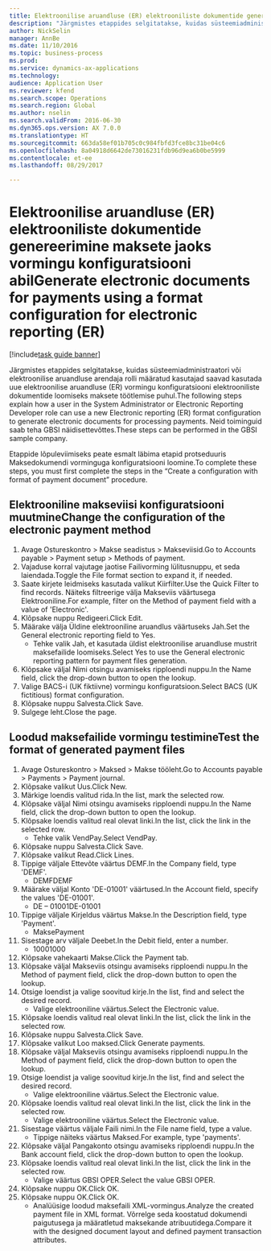 ```yaml
--- 
title: Elektroonilise aruandluse (ER) elektrooniliste dokumentide genereerimine maksete jaoks vormingu konfiguratsiooni abil
description: "Järgmistes etappides selgitatakse, kuidas süsteemiadministraatori või elektroonilise aruandluse arendaja rolli määratud kasutajad saavad kasutada uue elektroonilise aruandluse (ER) vormingu konfiguratsiooni elektrooniliste dokumentide loomiseks maksete töötlemise puhul."
author: NickSelin
manager: AnnBe
ms.date: 11/10/2016
ms.topic: business-process
ms.prod: 
ms.service: dynamics-ax-applications
ms.technology: 
audience: Application User
ms.reviewer: kfend
ms.search.scope: Operations
ms.search.region: Global
ms.author: nselin
ms.search.validFrom: 2016-06-30
ms.dyn365.ops.version: AX 7.0.0
ms.translationtype: HT
ms.sourcegitcommit: 663da58ef01b705c0c984fbfd3fce8bc31be04c6
ms.openlocfilehash: 8a04918d6642de73016231fdb96d9ea6b0be5999
ms.contentlocale: et-ee
ms.lasthandoff: 08/29/2017

---
```

# <a name="generate-electronic-documents-for-payments-using-a-format-configuration-for-electronic-reporting-er"></a><span data-ttu-id="991eb-103">Elektroonilise aruandluse (ER) elektrooniliste dokumentide genereerimine maksete jaoks vormingu konfiguratsiooni abil</span><span class="sxs-lookup"><span data-stu-id="991eb-103">Generate electronic documents for payments using a format configuration for electronic reporting (ER)</span></span>

[!include[task guide banner](../../includes/task-guide-banner.md)]

<span data-ttu-id="991eb-104">Järgmistes etappides selgitatakse, kuidas süsteemiadministraatori või elektroonilise aruandluse arendaja rolli määratud kasutajad saavad kasutada uue elektroonilise aruandluse (ER) vormingu konfiguratsiooni elektrooniliste dokumentide loomiseks maksete töötlemise puhul.</span><span class="sxs-lookup"><span data-stu-id="991eb-104">The following steps explain how a user in the System Administrator or Electronic Reporting Developer role can use a new Electronic reporting (ER) format configuration to generate electronic documents for processing payments.</span></span> <span data-ttu-id="991eb-105">Neid toiminguid saab teha GBSI näidisettevõttes.</span><span class="sxs-lookup"><span data-stu-id="991eb-105">These steps can be performed in the GBSI sample company.</span></span>

<span data-ttu-id="991eb-106">Etappide lõpuleviimiseks peate esmalt läbima etapid protseduuris Maksedokumendi vorminguga konfiguratsiooni loomine.</span><span class="sxs-lookup"><span data-stu-id="991eb-106">To complete these steps, you must first complete the steps in the “Create a configuration with format of payment document” procedure.</span></span>


## <a name="change-the-configuration-of-the-electronic-payment-method"></a><span data-ttu-id="991eb-107">Elektrooniline makseviisi konfiguratsiooni muutmine</span><span class="sxs-lookup"><span data-stu-id="991eb-107">Change the configuration of the electronic payment method</span></span>
1. <span data-ttu-id="991eb-108">Avage Ostureskontro > Makse seadistus > Makseviisid.</span><span class="sxs-lookup"><span data-stu-id="991eb-108">Go to Accounts payable > Payment setup > Methods of payment.</span></span>
2. <span data-ttu-id="991eb-109">Vajaduse korral vajutage jaotise Failivorming lülitusnuppu, et seda laiendada.</span><span class="sxs-lookup"><span data-stu-id="991eb-109">Toggle the File format section to expand it, if needed.</span></span>
3. <span data-ttu-id="991eb-110">Saate kirjete leidmiseks kasutada valikut Kiirfilter.</span><span class="sxs-lookup"><span data-stu-id="991eb-110">Use the Quick Filter to find records.</span></span> <span data-ttu-id="991eb-111">Näiteks filtreerige välja Makseviis väärtusega Elektrooniline.</span><span class="sxs-lookup"><span data-stu-id="991eb-111">For example, filter on the Method of payment field with a value of 'Electronic'.</span></span>
4. <span data-ttu-id="991eb-112">Klõpsake nuppu Redigeeri.</span><span class="sxs-lookup"><span data-stu-id="991eb-112">Click Edit.</span></span>
5. <span data-ttu-id="991eb-113">Määrake välja Üldine elektrooniline aruandlus väärtuseks Jah.</span><span class="sxs-lookup"><span data-stu-id="991eb-113">Set the General electronic reporting field to Yes.</span></span>
    * <span data-ttu-id="991eb-114">Tehke valik Jah, et kasutada üldist elektroonilise aruandluse mustrit maksefailide loomiseks.</span><span class="sxs-lookup"><span data-stu-id="991eb-114">Select Yes to use the General electronic reporting pattern for payment files generation.</span></span>  
6. <span data-ttu-id="991eb-115">Klõpsake väljal Nimi otsingu avamiseks ripploendi nuppu.</span><span class="sxs-lookup"><span data-stu-id="991eb-115">In the Name field, click the drop-down button to open the lookup.</span></span>
7. <span data-ttu-id="991eb-116">Valige BACS-i (UK fiktiivne) vormingu konfiguratsioon.</span><span class="sxs-lookup"><span data-stu-id="991eb-116">Select BACS (UK fictitious) format configuration.</span></span>
8. <span data-ttu-id="991eb-117">Klõpsake nuppu Salvesta.</span><span class="sxs-lookup"><span data-stu-id="991eb-117">Click Save.</span></span>
9. <span data-ttu-id="991eb-118">Sulgege leht.</span><span class="sxs-lookup"><span data-stu-id="991eb-118">Close the page.</span></span>

## <a name="test-the-format-of-generated-payment-files"></a><span data-ttu-id="991eb-119">Loodud maksefailide vormingu testimine</span><span class="sxs-lookup"><span data-stu-id="991eb-119">Test the format of generated payment files</span></span>
1. <span data-ttu-id="991eb-120">Avage Ostureskontro > Maksed > Makse tööleht.</span><span class="sxs-lookup"><span data-stu-id="991eb-120">Go to Accounts payable > Payments > Payment journal.</span></span>
2. <span data-ttu-id="991eb-121">Klõpsake valikut Uus.</span><span class="sxs-lookup"><span data-stu-id="991eb-121">Click New.</span></span>
3. <span data-ttu-id="991eb-122">Märkige loendis valitud rida.</span><span class="sxs-lookup"><span data-stu-id="991eb-122">In the list, mark the selected row.</span></span>
4. <span data-ttu-id="991eb-123">Klõpsake väljal Nimi otsingu avamiseks ripploendi nuppu.</span><span class="sxs-lookup"><span data-stu-id="991eb-123">In the Name field, click the drop-down button to open the lookup.</span></span>
5. <span data-ttu-id="991eb-124">Klõpsake loendis valitud real olevat linki.</span><span class="sxs-lookup"><span data-stu-id="991eb-124">In the list, click the link in the selected row.</span></span>
    * <span data-ttu-id="991eb-125">Tehke valik VendPay.</span><span class="sxs-lookup"><span data-stu-id="991eb-125">Select VendPay.</span></span>  
6. <span data-ttu-id="991eb-126">Klõpsake nuppu Salvesta.</span><span class="sxs-lookup"><span data-stu-id="991eb-126">Click Save.</span></span>
7. <span data-ttu-id="991eb-127">Klõpsake valikut Read.</span><span class="sxs-lookup"><span data-stu-id="991eb-127">Click Lines.</span></span>
8. <span data-ttu-id="991eb-128">Tippige väljale Ettevõte väärtus DEMF.</span><span class="sxs-lookup"><span data-stu-id="991eb-128">In the Company field, type 'DEMF'.</span></span>
    * <span data-ttu-id="991eb-129">DEMF</span><span class="sxs-lookup"><span data-stu-id="991eb-129">DEMF</span></span>  
9. <span data-ttu-id="991eb-130">Määrake väljal Konto 'DE-01001' väärtused.</span><span class="sxs-lookup"><span data-stu-id="991eb-130">In the Account field, specify the values 'DE-01001'.</span></span>
    * <span data-ttu-id="991eb-131">DE – 01001</span><span class="sxs-lookup"><span data-stu-id="991eb-131">DE-01001</span></span>  
10. <span data-ttu-id="991eb-132">Tippige väljale Kirjeldus väärtus Makse.</span><span class="sxs-lookup"><span data-stu-id="991eb-132">In the Description field, type 'Payment'.</span></span>
    * <span data-ttu-id="991eb-133">Makse</span><span class="sxs-lookup"><span data-stu-id="991eb-133">Payment</span></span>  
11. <span data-ttu-id="991eb-134">Sisestage arv väljale Deebet.</span><span class="sxs-lookup"><span data-stu-id="991eb-134">In the Debit field, enter a number.</span></span>
    * <span data-ttu-id="991eb-135">1000</span><span class="sxs-lookup"><span data-stu-id="991eb-135">1000</span></span>  
12. <span data-ttu-id="991eb-136">Klõpsake vahekaarti Makse.</span><span class="sxs-lookup"><span data-stu-id="991eb-136">Click the Payment tab.</span></span>
13. <span data-ttu-id="991eb-137">Klõpsake väljal Makseviis otsingu avamiseks ripploendi nuppu.</span><span class="sxs-lookup"><span data-stu-id="991eb-137">In the Method of payment field, click the drop-down button to open the lookup.</span></span>
14. <span data-ttu-id="991eb-138">Otsige loendist ja valige soovitud kirje.</span><span class="sxs-lookup"><span data-stu-id="991eb-138">In the list, find and select the desired record.</span></span>
    * <span data-ttu-id="991eb-139">Valige elektrooniline väärtus.</span><span class="sxs-lookup"><span data-stu-id="991eb-139">Select the Electronic value.</span></span>  
15. <span data-ttu-id="991eb-140">Klõpsake loendis valitud real olevat linki.</span><span class="sxs-lookup"><span data-stu-id="991eb-140">In the list, click the link in the selected row.</span></span>
16. <span data-ttu-id="991eb-141">Klõpsake nuppu Salvesta.</span><span class="sxs-lookup"><span data-stu-id="991eb-141">Click Save.</span></span>
17. <span data-ttu-id="991eb-142">Klõpsake valikut Loo maksed.</span><span class="sxs-lookup"><span data-stu-id="991eb-142">Click Generate payments.</span></span>
18. <span data-ttu-id="991eb-143">Klõpsake väljal Makseviis otsingu avamiseks ripploendi nuppu.</span><span class="sxs-lookup"><span data-stu-id="991eb-143">In the Method of payment field, click the drop-down button to open the lookup.</span></span>
19. <span data-ttu-id="991eb-144">Otsige loendist ja valige soovitud kirje.</span><span class="sxs-lookup"><span data-stu-id="991eb-144">In the list, find and select the desired record.</span></span>
    * <span data-ttu-id="991eb-145">Valige elektrooniline väärtus.</span><span class="sxs-lookup"><span data-stu-id="991eb-145">Select the Electronic value.</span></span>  
20. <span data-ttu-id="991eb-146">Klõpsake loendis valitud real olevat linki.</span><span class="sxs-lookup"><span data-stu-id="991eb-146">In the list, click the link in the selected row.</span></span>
    * <span data-ttu-id="991eb-147">Valige elektrooniline väärtus.</span><span class="sxs-lookup"><span data-stu-id="991eb-147">Select the Electronic value.</span></span>  
21. <span data-ttu-id="991eb-148">Sisestage väärtus väljale Faili nimi.</span><span class="sxs-lookup"><span data-stu-id="991eb-148">In the File name field, type a value.</span></span>
    * <span data-ttu-id="991eb-149">Tippige näiteks väärtus Maksed.</span><span class="sxs-lookup"><span data-stu-id="991eb-149">For example, type 'payments'.</span></span>  
22. <span data-ttu-id="991eb-150">Klõpsake väljal Pangakonto otsingu avamiseks ripploendi nuppu.</span><span class="sxs-lookup"><span data-stu-id="991eb-150">In the Bank account field, click the drop-down button to open the lookup.</span></span>
23. <span data-ttu-id="991eb-151">Klõpsake loendis valitud real olevat linki.</span><span class="sxs-lookup"><span data-stu-id="991eb-151">In the list, click the link in the selected row.</span></span>
    * <span data-ttu-id="991eb-152">Valige väärtus GBSI OPER.</span><span class="sxs-lookup"><span data-stu-id="991eb-152">Select the value GBSI OPER.</span></span>  
24. <span data-ttu-id="991eb-153">Klõpsake nuppu OK.</span><span class="sxs-lookup"><span data-stu-id="991eb-153">Click OK.</span></span>
25. <span data-ttu-id="991eb-154">Klõpsake nuppu OK.</span><span class="sxs-lookup"><span data-stu-id="991eb-154">Click OK.</span></span>
    * <span data-ttu-id="991eb-155">Analüüsige loodud maksefaili XML-vormingus.</span><span class="sxs-lookup"><span data-stu-id="991eb-155">Analyze the created payment file in XML format.</span></span> <span data-ttu-id="991eb-156">Võrrelge seda koostatud dokumendi paigutusega ja määratletud maksekande atribuutidega.</span><span class="sxs-lookup"><span data-stu-id="991eb-156">Compare it with the designed document layout and defined payment transaction attributes.</span></span>  


